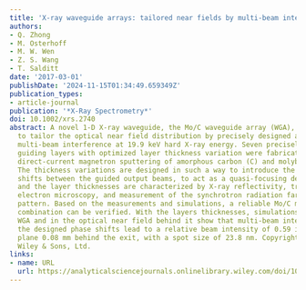 ```yaml
---
title: 'X‐ray waveguide arrays: tailored near fields by multi‐beam interference'
authors:
- Q. Zhong
- M. Osterhoff
- M. W. Wen
- Z. S. Wang
- T. Salditt
date: '2017-03-01'
publishDate: '2024-11-15T01:34:49.659349Z'
publication_types:
- article-journal
publication: '*X-Ray Spectrometry*'
doi: 10.1002/xrs.2740
abstract: A novel 1‐D X‐ray waveguide, the Mo/C waveguide array (WGA), is introduced
  to tailor the optical near field distribution by precisely designed and controlled
  multi‐beam interference at 19.9 keV hard X‐ray energy. Seven precisely controlled
  guiding layers with optimized layer thickness variation were fabricated by high‐precision
  direct‐current magnetron sputtering of amorphous carbon (C) and molybdenum (Mo).
  The thickness variations are designed in such a way to introduce the desired phase
  shifts between the guided output beams, to act as a quasi‐focusing device. The WGA
  and the layer thicknesses are characterized by X‐ray reflectivity, transmission
  electron microscopy, and measurement of the synchrotron radiation far‐field intensity
  pattern. Based on the measurements and simulations, a reliable Mo/C multilayer layers
  combination can be verified. With the layers thicknesses, simulations inside the
  WGA and in the optical near field behind it show that multi‐beam interference with
  the designed phase shifts lead to a relative beam intensity of 0.59 in a quasi‐focal
  plane 0.08 mm behind the exit, with a spot size of 23.8 nm. Copyright © 2017 John
  Wiley & Sons, Ltd.
links:
- name: URL
  url: https://analyticalsciencejournals.onlinelibrary.wiley.com/doi/10.1002/xrs.2740
---
```

